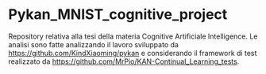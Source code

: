 # Pykan_MNIST_cognitive_project

Repository relativa alla tesi della materia Cognitive Artificiale Intelligence. Le analisi sono fatte analizzando il lavoro sviluppato da https://github.com/KindXiaoming/pykan e considerando il framework di test realizzato da https://github.com/MrPio/KAN-Continual_Learning_tests.
